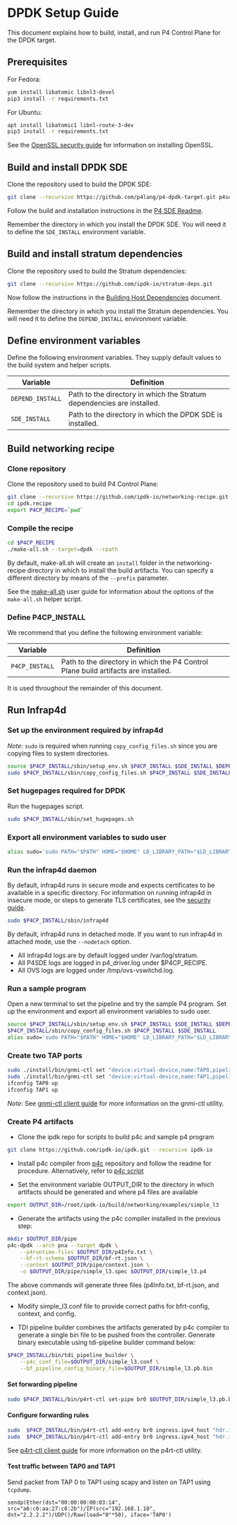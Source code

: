# DPDK Setup Guide

This document explains how to build, install, and run P4 Control Plane
for the DPDK target.

## Prerequisites

For Fedora:

```bash
yum install libatomic libnl3-devel
pip3 install -r requirements.txt
```

For Ubuntu:

```bash
apt install libatomic1 libnl-route-3-dev
pip3 install -r requirements.txt
```

See the [OpenSSL security guide](/guides/security/openssl-guide.md)
for information on installing OpenSSL.

## Build and install DPDK SDE

Clone the repository used to build the DPDK SDE:

```bash
git clone --recursive https://github.com/p4lang/p4-dpdk-target.git p4sde
```

Follow the build and installation instructions in the
[P4 SDE Readme](https://github.com/p4lang/p4-dpdk-target/blob/main/README.md#building-and-installing).

Remember the directory in which you install the DPDK SDE.
You will need it to define the `SDE_INSTALL` environment variable.

## Build and install stratum dependencies

Clone the repository used to build the Stratum dependencies:

```bash
git clone --recursive https://github.com/ipdk-io/stratum-deps.git
```

Now follow the instructions in the
[Building Host Dependencies](https://github.com/ipdk-io/stratum-deps/blob/main/docs/building-host-deps.md)
document.

Remember the directory in which you install the Stratum dependencies.
You will need it to define the `DEPEND_INSTALL` environment variable.

## Define environment variables

Define the following environment variables. They supply default values to
the build system and helper scripts.

| Variable | Definition |
| -------- | ---------- |
| `DEPEND_INSTALL` | Path to the directory in which the Stratum dependencies are installed. |
| `SDE_INSTALL` | Path to the directory in which the DPDK SDE is installed. |

## Build networking recipe

### Clone repository

Clone the repository used to build P4 Control Plane:

```bash
git clone --recursive https://github.com/ipdk-io/networking-recipe.git ipdk.recipe
cd ipdk.recipe
export P4CP_RECIPE=`pwd`
```

### Compile the recipe

```bash
cd $P4CP_RECIPE
./make-all.sh --target=dpdk --rpath
```

By default, make-all.sh will create an `install` folder in the networking-recipe
directory in which to install the build artifacts. You can specify a different
directory by means of the `--prefix` parameter.

See the [make-all.sh](/scripts/make-all.rst) user guide for information
about the options of the `make-all.sh` helper script.

### Define P4CP_INSTALL

We recommend that you define the following environment variable:

| Variable | Definition |
| -------- | ---------- |
| `P4CP_INSTALL` | Path to the directory in which the P4 Control Plane build artifacts are installed. |

It is used throughout the remainder of this document.

## Run Infrap4d

### Set up the environment required by infrap4d

*Note*: `sudo` is required when running `copy_config_files.sh` since you are
copying files to system directories.

```bash
source $P4CP_INSTALL/sbin/setup_env.sh $P4CP_INSTALL $SDE_INSTALL $DEPEND_INSTALL
sudo $P4CP_INSTALL/sbin/copy_config_files.sh $P4CP_INSTALL $SDE_INSTALL
```

### Set hugepages required for DPDK

Run the hugepages script.

```bash
sudo $P4CP_INSTALL/sbin/set_hugepages.sh
```

### Export all environment variables to sudo user

```bash
alias sudo='sudo PATH="$PATH" HOME="$HOME" LD_LIBRARY_PATH="$LD_LIBRARY_PATH" SDE_INSTALL="$SDE_INSTALL"'
```

### Run the infrap4d daemon

By default, infrap4d runs in secure mode and expects certificates to be available in
a specific directory. For information on running infrap4d in insecure mode, or steps to generate TLS
certificates, see the [security guide](/guides/security/security-guide.md).

```bash
sudo $P4CP_INSTALL/sbin/infrap4d
```

 By default, infrap4d runs in detached mode. If you want to run
 infrap4d in attached mode, use the `--nodetach` option.

- All infrap4d logs are by default logged under /var/log/stratum.
- All P4SDE logs are logged in p4_driver.log under $P4CP_RECIPE.
- All OVS logs are logged under /tmp/ovs-vswitchd.log.

### Run a sample program

Open a new terminal to set the pipeline and try the sample P4 program.
Set up the environment and export all environment variables to sudo user.

```bash
source $P4CP_INSTALL/sbin/setup_env.sh $P4CP_INSTALL $SDE_INSTALL $DEPEND_INSTALL
$P4CP_INSTALL/sbin/copy_config_files.sh $P4CP_INSTALL $SDE_INSTALL
alias sudo='sudo PATH="$PATH" HOME="$HOME" LD_LIBRARY_PATH="$LD_LIBRARY_PATH" SDE_INSTALL="$SDE_INSTALL"'
```

### Create two TAP ports

```bash
sudo ./install/bin/gnmi-ctl set "device:virtual-device,name:TAP0,pipeline-name:pipe,mempool-name:MEMPOOL0,mtu:1500,port-type:TAP"
sudo ./install/bin/gnmi-ctl set "device:virtual-device,name:TAP1,pipeline-name:pipe,mempool-name:MEMPOOL0,mtu:1500,port-type:TAP"
ifconfig TAP0 up
ifconfig TAP1 up
```

 *Note*: See [gnmi-ctl client guide](/clients/gnmi-ctl.rst)
 for more information on the gnmi-ctl utility.

### Create P4 artifacts

- Clone the ipdk repo for scripts to build p4c and sample p4 program

```bash
git clone https://github.com/ipdk-io/ipdk.git --recursive ipdk-io
```

- Install p4c compiler from [p4c](https://github.com/p4lang/p4c) repository
  and follow the readme for procedure. Alternatively, refer to
  [p4c script](https://github.com/ipdk-io/ipdk/blob/main/build/networking/scripts/build_p4c.sh)

- Set the environment variable OUTPUT_DIR to the directory in which artifacts
  should be generated and where p4 files are available

```bash
export OUTPUT_DIR=/root/ipdk-io/build/networking/examples/simple_l3
```

- Generate the artifacts using the p4c compiler installed in the previous step:

```bash
mkdir $OUTPUT_DIR/pipe
p4c-dpdk --arch pna --target dpdk \
    --p4runtime-files $OUTPUT_DIR/p4Info.txt \
    --bf-rt-schema $OUTPUT_DIR/bf-rt.json \
    --context $OUTPUT_DIR/pipe/context.json \
    -o $OUTPUT_DIR/pipe/simple_l3.spec $OUTPUT_DIR/simple_l3.p4
```

The above commands will generate three files (p4Info.txt, bf-rt.json,
and context.json).

- Modify simple_l3.conf file to provide correct paths for bfrt-config, context,
  and config.

- TDI pipeline builder combines the artifacts generated by p4c compiler to
  generate a single bin file to be pushed from the controller.
  Generate binary executable using tdi-pipeline builder command below:

```bash
$P4CP_INSTALL/bin/tdi_pipeline_builder \
    --p4c_conf_file=$OUTPUT_DIR/simple_l3.conf \
    --bf_pipeline_config_binary_file=$OUTPUT_DIR/simple_l3.pb.bin
```

#### Set forwarding pipeline

```bash
sudo $P4CP_INSTALL/bin/p4rt-ctl set-pipe br0 $OUTPUT_DIR/simple_l3.pb.bin $OUTPUT_DIR/p4Info.txt
```

#### Configure forwarding rules

```bash
sudo  $P4CP_INSTALL/bin/p4rt-ctl add-entry br0 ingress.ipv4_host "hdr.ipv4.dst_addr=1.1.1.1,action=ingress.send(0)"
sudo  $P4CP_INSTALL/bin/p4rt-ctl add-entry br0 ingress.ipv4_host "hdr.ipv4.dst_addr=2.2.2.2,action=ingress.send(1)"
```

See [p4rt-ctl client guide](/clients/p4rt-ctl.rst) for more information on
the p4rt-ctl utility.

#### Test traffic between TAP0 and TAP1

Send packet from TAP 0 to TAP1 using scapy and listen on TAP1 using `tcpdump`.

```text
sendp(Ether(dst="00:00:00:00:03:14", src="a6:c0:aa:27:c8:2b")/IP(src="192.168.1.10", dst="2.2.2.2")/UDP()/Raw(load="0"*50), iface='TAP0')
```

